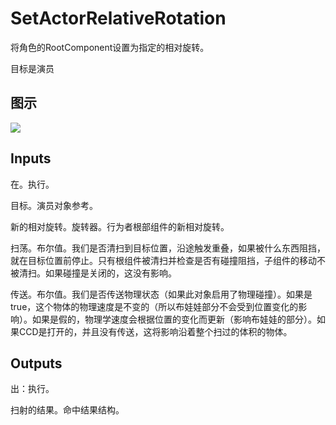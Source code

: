 # SetActorRelativeRotation

将角色的RootComponent设置为指定的相对旋转。

目标是演员

## 图示

![]($-20221218-21152889.png)

## Inputs

在。执行。

目标。演员对象参考。

新的相对旋转。旋转器。行为者根部组件的新相对旋转。

扫荡。布尔值。我们是否清扫到目标位置，沿途触发重叠，如果被什么东西阻挡，就在目标位置前停止。只有根组件被清扫并检查是否有碰撞阻挡，子组件的移动不被清扫。如果碰撞是关闭的，这没有影响。

传送。布尔值。我们是否传送物理状态（如果此对象启用了物理碰撞）。如果是true，这个物体的物理速度是不变的（所以布娃娃部分不会受到位置变化的影响）。如果是假的，物理学速度会根据位置的变化而更新（影响布娃娃的部分）。如果CCD是打开的，并且没有传送，这将影响沿着整个扫过的体积的物体。

## Outputs

出：执行。

扫射的结果。命中结果结构。
